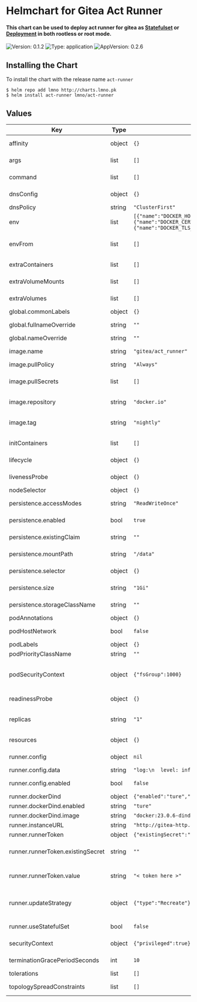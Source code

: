 # Helmchart for Gitea Act Runner

#### This chart can be used to deploy act runner for gitea as [Statefulset](https://kubernetes.io/docs/concepts/workloads/controllers/statefulset/) or [Deployment](https://kubernetes.io/docs/concepts/workloads/controllers/deployment/) in both rootless or root mode.

![Version: 0.1.2](https://img.shields.io/badge/Version-0.1.2-informational?style=flat-square) ![Type: application](https://img.shields.io/badge/Type-application-informational?style=flat-square) ![AppVersion: 0.2.6](https://img.shields.io/badge/AppVersion-0.2.6-informational?style=flat-square)

## Installing the Chart

To install the chart with the release name `act-runner`

```console
$ helm repo add lmno http://charts.lmno.pk
$ helm install act-runner lmno/act-runner
```

## Values

| Key | Type | Default | Description |
|-----|------|---------|-------------|
| affinity | object | `{}` | Configure [affinity and anti-affinity](https://kubernetes.io/docs/concepts/scheduling-eviction/assign-pod-node/#affinity-and-anti-affinity). |
| args | list | `[]` | Override default image arguments. |
| command | list | `[]` | Override default image command. |
| dnsConfig | object | `{}` | Specify a custom dns config [dnsConfig](https://kubernetes.io/docs/concepts/services-networking/dns-pod-service/#pod-dns-config). |
| dnsPolicy | string | `"ClusterFirst"` | Specify dns policy [dnsPolicy](https://kubernetes.io/docs/concepts/services-networking/dns-pod-service/#pod-s-dns-policy). |
| env | list | `[{"name":"DOCKER_HOST","value":"tcp://localhost:2376"},{"name":"DOCKER_CERT_PATH","value":"/certs/client"},{"name":"DOCKER_TLS_VERIFY","value":"1"}]` | Define environment variables. |
| envFrom | list | `[]` | Define environment variables from existing ConfigMap or Secret data. |
| extraContainers | list | `[]` | Specify extra Containers to be added. |
| extraVolumeMounts | list | `[]` | Specify Additional VolumeMounts to use. |
| extraVolumes | list | `[]` | Specify additional Volumes to use. |
| global.commonLabels | object | `{}` | Apply labels to all resources. |
| global.fullnameOverride | string | `""` | Override the fully qualified app name. |
| global.nameOverride | string | `""` | Override the name of the app. |
| image.name | string | `"gitea/act_runner"` | Specify the image name to use (relative to `image.repository`). |
| image.pullPolicy | string | `"Always"` | Specify the [pullPolicy](https://kubernetes.io/docs/concepts/containers/images/#image-pull-policy). |
| image.pullSecrets | list | `[]` | Specify the image pull secrets if pulling from private registry [imagePullSecrets](https://kubernetes.io/docs/concepts/containers/images/#specifying-imagepullsecrets-on-a-pod). |
| image.repository | string | `"docker.io"` | Specify the image repository to use. |
| image.tag | string | `"nightly"` | Specify the image tag to use. ( nightly or nightly-dind-rootless ) |
| initContainers | list | `[]` | Specify initContainers to be added. |
| lifecycle | object | `{}` | Specify lifecycle hooks for Containers. |
| livenessProbe | object | `{}` | Specify the livenessProbe [configuration](https://kubernetes.io/docs/tasks/configure-pod-container/configure-liveness-readiness-startup-probes/#configure-probes). |
| nodeSelector | object | `{}` | Configure [nodeSelector](https://kubernetes.io/docs/concepts/scheduling-eviction/assign-pod-node/#nodeselector). |
| persistence.accessModes | string | `"ReadWriteOnce"` | Specify the accessModes for PersistentVolumeClaims. |
| persistence.enabled | bool | `true` | If **true**, create and use PersistentVolumeClaims. |
| persistence.existingClaim | string | `""` | Name of an existing PersistentVolumeClaim to use. |
| persistence.mountPath | string | `"/data"` | Path inside the container where volume will be mounted |
| persistence.selector | object | `{}` | Specify the selectors for PersistentVolumeClaims. |
| persistence.size | string | `"1Gi"` | Specify the size of PersistentVolumeClaims. |
| persistence.storageClassName | string | `""` | Specify the storageClassName for PersistentVolumeClaims. |
| podAnnotations | object | `{}` | Set annotations on Pods. |
| podHostNetwork | bool | `false` | Enable the hostNetwork option on Pods. |
| podLabels | object | `{}` | Set labels on Pods. |
| podPriorityClassName | string | `""` | Set the [priorityClassName](https://kubernetes.io/docs/concepts/scheduling-eviction/pod-priority-preemption/#priorityclass). |
| podSecurityContext | object | `{"fsGroup":1000}` | Allows you to overwrite the default. Only applied when using rootless container [PodSecurityContext](https://kubernetes.io/docs/tasks/configure-pod-container/security-context/). |
| readinessProbe | object | `{}` | Specify the readinessProbe [configuration](https://kubernetes.io/docs/tasks/configure-pod-container/configure-liveness-readiness-startup-probes/#configure-probes). |
| replicas | string | `"1"` | only one replica as runner doesn't support clustering. default set to `1` |
| resources | object | `{}` | Specify resource requests and limits. |
| runner.config | object | `nil` | Specify runner's custom configuration |
| runner.config.data | string | `"log:\n  level: info\nrunner:\n  labels: []\n"` | Your custom config block |
| runner.config.enabled | bool | `false` | Enables configuration for deployment |
| runner.dockerDind | object | `{"enabled":"ture","image":"docker:23.0.6-dind"}` | @default `nil` |
| runner.dockerDind.enabled | string | `"ture"` | enable docker dind |
| runner.dockerDind.image | string | `"docker:23.0.6-dind"` | docker image repository |
| runner.instanceURL | string | `"http://gitea-http.apps.svc.cluster.local:3000"` | Gitea instance URL  |
| runner.runnerToken | object | `{"existingSecret":"","value":"< token here >"}` | Runner registration token |
| runner.runnerToken.existingSecret | string | `""` | Specify an existing secret containing runner token with key (token: value) |
| runner.runnerToken.value | string | `"< token here >"` | Set registration token value, if existing secret is specified this value is not used. |
| runner.updateStrategy | object | `{"type":"Recreate"}` | valid options for statefulset `RollingUpdate`, `OnDelete` / Deployment: `RollingUpdate`, `Recreate` |
| runner.useStatefulSet | bool | `false` | Set to true to use a StatefulSet instead of a Deployment |
| securityContext | object | `{"privileged":true}` | Specify securityContext for Containers. |
| terminationGracePeriodSeconds | int | `10` | Override terminationGracePeriodSeconds. |
| tolerations | list | `[]` | Configure [taints and tolerations](https://kubernetes.io/docs/concepts/scheduling-eviction/taint-and-toleration/). |
| topologySpreadConstraints | list | `[]` | Configure [topology spread constraints](https://kubernetes.io/docs/concepts/scheduling-eviction/topology-spread-constraints/). |

